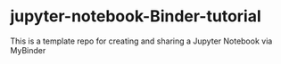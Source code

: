 # jupyter-notebook-Binder-tutorial
This is a template repo for creating and sharing a Jupyter Notebook via MyBinder 
